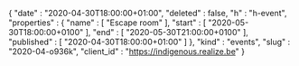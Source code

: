{
  "date" : "2020-04-30T18:00:00+01:00",
  "deleted" : false,
  "h" : "h-event",
  "properties" : {
    "name" : [ "Escape room" ],
    "start" : [ "2020-05-30T18:00:00+0100" ],
    "end" : [ "2020-05-30T21:00:00+0100" ],
    "published" : [ "2020-04-30T18:00:00+01:00" ]
  },
  "kind" : "events",
  "slug" : "2020-04-o936k",
  "client_id" : "https://indigenous.realize.be"
}
